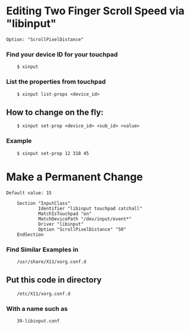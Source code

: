 # Editing Two Finger Scroll Speed via "libinput"
`Option: "ScrollPixelDistance"`

### Find your device ID for your touchpad
        $ xinput
### List the properties from touchpad
        $ xinput list-props <device_id>

## How to change on the fly: 
        $ xinput set-prop <device_id> <sub_id> <value>
### Example     
        $ xinput set-prop 12 318 45         

# Make a Permanent Change

`Default value: 15`

        Section "InputClass"
                Identifier "libinput touchpad catchall"
                MatchIsTouchpad "on"
                MatchDevicePath "/dev/input/event*"
                Driver "libinput"
                Option "ScrollPixelDistance" "50"
        EndSection

### Find Similar Examples in
        /usr/share/X11/xorg.conf.d

## Put this code in directory
        /etc/X11/xorg.conf.d

### With a name such as
        39-libinput.conf

